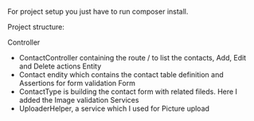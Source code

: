 For project setup you just have to run composer install.

Project structure:

Controller
 - ContactController containing the route / to list the contacts, Add, Edit and Delete actions
Entity
 - Contact endity which contains the contact table definition and Assertions for form validation
Form
 - ContactType is building the contact form with related fileds. Here I added the Image validation
Services
 - UploaderHelper, a service which I used for Picture upload
